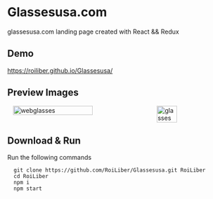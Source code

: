 # Glassesusa.com

glassesusa.com landing page created with React && Redux

## Demo

https://roiliber.github.io/Glassesusa/

## Preview Images

<div style="display: flex; justify-content: space-around; flex-wrap: wrap;">
  <img src="https://i.ibb.co/ngPd0XS/webglasses.jpg" alt="webglasses" border="0" width="60%">
  <img src="https://i.ibb.co/BgSJ2nk/glasses.jpg" alt="glasses" border="0" width="30%">
</div>

## Download & Run
Run the following commands
```
  git clone https://github.com/RoiLiber/Glassesusa.git RoiLiber
  cd RoiLiber
  npm i
  npm start
```
